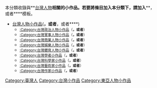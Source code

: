 本分類收錄與**[台灣人物](https://zh.wikipedia.org/wiki/台灣人 "wikilink")**相關的小作品。若要將條目加入本分類下，請加入****，或者****模板。

  - [台灣人物小作品](https://zh.wikipedia.org/wiki/Category:台灣人物小作品 "wikilink")(****，或者****，或者****)
      - <span style="font-size:smaller;">[:Category:台灣政治人物小作品](https://zh.wikipedia.org/wiki/Category:台灣政治人物小作品 "wikilink")（****，或者****）</span>
      - <span style="font-size:smaller;">[:Category:台灣軍事人物小作品](https://zh.wikipedia.org/wiki/Category:台灣軍事人物小作品 "wikilink")（****，或者****）</span>
      - <span style="font-size:smaller;">[:Category:台灣商業人物小作品](https://zh.wikipedia.org/wiki/Category:台灣商業人物小作品 "wikilink")（****，或者****）</span>
      - <span style="font-size:smaller;">[:Category:台灣娛樂人物小作品](https://zh.wikipedia.org/wiki/Category:台灣娛樂人物小作品 "wikilink")（****，或者****）</span>
      - <span style="font-size:smaller;">[:Category:台灣體育人物小作品](https://zh.wikipedia.org/wiki/Category:台灣體育人物小作品 "wikilink")（****，或者****）</span>
      - <span style="font-size:smaller;">[:Category:台灣學者小作品](https://zh.wikipedia.org/wiki/Category:台灣學者小作品 "wikilink")（****，或者****）</span>
      - <span style="font-size:smaller;">[:Category:台灣科學家小作品](https://zh.wikipedia.org/wiki/Category:台灣科學家小作品 "wikilink")（****，或者****）</span>
      - <span style="font-size:smaller;">[:Category:台灣藝術家小作品](https://zh.wikipedia.org/wiki/Category:台灣藝術家小作品 "wikilink")（****，或者****）</span>
      - <span style="font-size:smaller;">[:Category:台灣作家小作品](https://zh.wikipedia.org/wiki/Category:台灣作家小作品 "wikilink")（****，或者****）</span>

[Category:臺灣人](https://zh.wikipedia.org/wiki/Category:臺灣人 "wikilink")
[Category:台灣小作品](https://zh.wikipedia.org/wiki/Category:台灣小作品 "wikilink")
[Category:東亞人物小作品](https://zh.wikipedia.org/wiki/Category:東亞人物小作品 "wikilink")